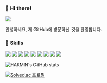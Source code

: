 ### 👋 Hi there!

<a href="https://hits.seeyoufarm.com"><img src="https://hits.seeyoufarm.com/api/count/incr/badge.svg?url=https%3A%2F%2Fgithub.com%2Fhakmin1015&count_bg=%2379C83D&title_bg=%23555555&icon=&icon_color=%23E7E7E7&title=Hits&edge_flat=false"/></a>

안녕하세요, 제 GitHub에 방문하신 것을 환영합니다.

### 💪 Skills

<img src="https://img.shields.io/badge/C-A8B9CC?style=flat-square&logo=C&logoColor=white"/> <img src="https://img.shields.io/badge/C++-00599C?style=flat-square&logo=C%2B%2B&logoColor=white"/> <img src="https://img.shields.io/badge/Python-3776AB?style=flat-square&logo=Python&logoColor=white"/> <img src="https://img.shields.io/badge/Octave-0790C0?style=flat-square&logo=Octave&logoColor=white"/> <img src="https://img.shields.io/badge/Microsoft Excel-217346?style=flat-square&logo=Microsoft Excel&logoColor=white"/> <img src="https://img.shields.io/badge/Fortran-734F96?style=flat-square&logo=Fortran&logoColor=white"/> <img src="https://img.shields.io/badge/Scratch-4D97FF?style=flat-square&logo=Scratch&logoColor=white"/> <img src="https://img.shields.io/badge/AutoCAD-E51050?style=flat-square&logo=AutoCAD&logoColor=white"/> <img src="https://img.shields.io/badge/GitHub-181717?style=flat-square&logo=GitHub&logoColor=white"/> 

![HAKMIN's GitHub stats](https://github-readme-stats.vercel.app/api?username=hakmin1015&show_icons=true&theme=default)

[![Solved.ac
프로필](http://mazassumnida.wtf/api/v2/generate_badge?boj={hakmin1015})](https://solved.ac/{hakmin1015})
